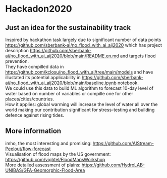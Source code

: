 # Hackadon2020
## Just an idea for the sustainability track 
Inspired by hackathon task largely due to significant number of data points https://github.com/sberbank-ai/no_flood_with_ai_aij2020 which has project description https://github.com/sberbank-ai/no_flood_with_ai_aij2020/blob/main/README.en.md and targets flood prevention.\
They have compilled data in https://github.com/kclosu/no_flood_with_ai/tree/main/models and have illustated its potential applicability in https://github.com/sberbank-ai/no_flood_with_ai_aij2020/blob/main/baseline.ipynb notebook.\
We could use this data to build ML algorithm to forecast 10-day level of water based on number of variables or compille one for other places/cities/countries.\
How it applies: global warming will increase the level of water all over the world making our contribution significant for stress-testing and building defence against rising tides.
## More information
imho, the most interesting and promising: https://github.com/AIStream-Peelout/flow-forecast \
Visualisation of flood maps by the US government: https://github.com/vightel/FloodMapsWorkshop \
More detailed assessment of plains: https://github.com/HydroLAB-UNIBAS/GFA-Geomorphic-Flood-Area
